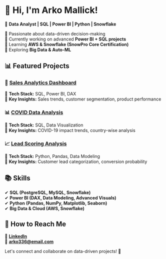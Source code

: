 # 👋 Hi, I'm Arko Mallick!

🚀 **Data Analyst | SQL | Power BI | Python | Snowflake**

🔹 Passionate about data-driven decision-making  
🔹 Currently working on advanced **Power BI + SQL projects**  
🔹 Learning **AWS & Snowflake (SnowPro Core Certification)**  
🔹 Exploring **Big Data & Auto-ML**  

## 📊 Featured Projects

### 🚀 [Sales Analytics Dashboard](https://github.com/Arko336/Sales-Analytics-Project)
📌 **Tech Stack:** SQL, Power BI, DAX  
📌 **Key Insights:** Sales trends, customer segmentation, product performance  

### 📊 [COVID Data Analysis](https://github.com/Arko336/CovidDataSQLProject)
📌 **Tech Stack:** SQL, Data Visualization  
📌 **Key Insights:** COVID-19 impact trends, country-wise analysis  

### 📈 [Lead Scoring Analysis](https://github.com/Arko336/Lead_Scoring)
📌 **Tech Stack:** Python, Pandas, Data Modeling  
📌 **Key Insights:** Customer lead categorization, conversion probability  

## 📚 Skills
✔ **SQL (PostgreSQL, MySQL, Snowflake)**  
✔ **Power BI (DAX, Data Modeling, Advanced Visuals)**  
✔ **Python (Pandas, NumPy, Matplotlib, Seaborn)**  
✔ **Big Data & Cloud (AWS, Snowflake)**  

## 🚀 How to Reach Me
💼 **[LinkedIn](https://www.linkedin.com/in/arko-mallick/)**  
📧 **arko336@email.com**  

Let's connect and collaborate on data-driven projects! 🚀
